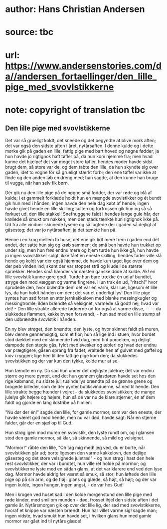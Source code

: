 # author: Hans Christian Andersen
# source: tbc
# url: https://www.andersenstories.com/da//andersen_fortaellinger/den_lille_pige_med_svovlstikkerne
# note: copyright of translation tbc

## Den lille pige med svovlstikkerne 

Det var så grueligt koldt; det sneede og det begyndte at blive mørk
aften; det var også den sidste aften i året, nytårsaften. I denne kulde
og i dette mørke gik på gaden en lille, fattig pige med bart hoved og
nøgne fødder; ja hun havde jo rigtignok haft tøfler på, da hun kom
hjemme fra; men hvad kunne det hjælpe! det var meget store tøfler,
hendes moder havde sidst brugt dem, så store var de, og dem tabte den
lille, da hun skyndte sig over gaden, idet to vogne fór så grueligt
stærkt forbi; den ene tøffel var ikke at finde og den anden løb en dreng
med; han sagde, at den kunne han bruge til vugge, når han selv fik børn.

Dér gik nu den lille pige på de nøgne små fødder, der var røde og blå af
kulde; i et gammelt forklæde holdt hun en mængde svovlstikker og ét
bundt gik hun med i hånden; ingen havde den hele dag købt af hende;
ingen havde givet hende en lille skilling; sulten og forfrossen gik hun
og så så forkuet ud, den lille stakkel! Snefnuggene faldt i hendes lange
gule hår, der krøllede så smukt om nakken, men den stads tænkte hun
rigtignok ikke på. Ud fra alle vinduer skinnede lysene og så lugtede der
i gaden så dejligt af gåsesteg; det var jo nytårsaften, ja det tænkte
hun på.

Henne i en krog mellem to huse, det ene gik lidt mere frem i gaden end
det andet, der satte hun sig og krøb sammen; de små ben havde hun
trukket op under sig, men hun frøs endnu mere og hjem turde hun ikke gå,
hun havde jo ingen svovlstikker solgt, ikke fået en eneste skilling,
hendes fader ville slå hende og koldt var der også hjemme, de havde kun
taget lige over dem og der peb vinden ind, skønt der var stoppet strå og
klude i de største sprækker. Hendes små hænder var næsten ganske døde af
kulde. Ak! en lille svovlstik kunne gøre godt. Turde hun bare trække én
ud af bundtet, stryge den mod væggen og varme fingrene. Hun trak én ud,
"ritsch!" hvor sprudede den, hvor brændte den! det var en varm, klar
lue, ligesom et lille lys, da hun holdt hånden om den; det var et
underligt lys! Den lille pige syntes hun sad foran en stor jernkakkelovn
med blanke messingkugler og messingtromle; ilden brændte så velsignet,
varmede så godt! nej, hvad var det! - Den lille strakte allerede
fødderne ud for også at varme disse, -- -- da slukkedes flammen,
kakkelovnen forsvandt, - hun sad med en lille stump af den udbrændte
svovlstik i hånden.

En ny blev strøget, den brændte, den lyste, og hvor skinnet faldt på
muren, blev denne gennemsigtig, som et flor; hun så lige ind i stuen,
hvor bordet stod dækket med en skinnende hvid dug, med fint porcelæn, og
dejligt dampede den stegte gås, fyldt med svesker og æbler! og hvad der
endnu var prægtigere, gåsen sprang fra fadet, vraltede hen af gulvet med
gaffel og kniv i ryggen; lige hen til den fattige pige kom den; da
slukkedes svovlstikken og der var kun den tykke, kolde mur at se.

Hun tændte en ny. Da sad hun under det dejligste juletræ; det var endnu
større og mere pyntet, end det hun gennem glasdøren havde set hos den
rige købmand, nu sidste jul; tusinde lys brændte på de grønne grene og
brogede billeder, som de der pynter butiksvinduerne, så ned til hende.
Den lille strakte begge hænder i vejret - da slukkedes svovlstikken; de
mange julelys gik højere og højere, hun så de var nu de klare stjerner,
én af dem faldt og gjorde en lang ildstribe på himlen.

"Nu dør der én!" sagde den lille, for gamle mormor, som var den
eneste, der havde været god mod hende, men nu var død, havde sagt: Når
en stjerne falder, går der en sjæl op til Gud.

Hun strøg igen mod muren en svovlstik, den lyste rundt om, og i glansen
stod den gamle mormor, så klar, så skinnende, så mild og velsignet.

"Mormor!" råbte den lille, "Oh tag mig med! jeg ved, du er borte, når
svovlstikken går ud; borte ligesom den varme kakkelovn, den dejlige
gåsesteg og det store velsignede juletræ!" - og hun strøg i hast den
hele rest svovlstikker, der var i bundtet, hun ville ret holde på
mormor; og svovlstikkerne lyste med en sådan glans, at det var klarere
end ved den lyse dag. Mormor havde aldrig før været så smuk, så stor;
hun løftede den lille pige op på sin arm, og de fløj i glans og glæde,
så højt, så højt; og der var ingen kulde, ingen hunger, ingen angst, -
de var hos Gud!

Men i krogen ved huset sad i den kolde morgenstund den lille pige med
røde kinder, med smil om munden - død, frosset ihjel den sidste aften i
det gamle år. Nytårsmorgen gik op over det lille lig, der sad med
svovlstikkerne, hvoraf et knippe var næsten brændt. Hun har villet varme
sig! sagde man; ingen vidste, hvad smukt hun havde set, i hvilken glans
hun med gamle mormor var gået ind til nytårs glæde!
